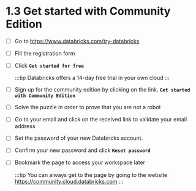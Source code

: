 # 1.3 Get started with Community Edition

- [ ] Go to <a href="https://www.databricks.com/try-databricks" target="_blank" rel="noopener noreferrer">https://www.databricks.com/try-databricks</a><br/>

- [ ] Fill the registration form <br/>

- [ ] Click **`Get started for free`**

    :::tip
        Databricks offers a 14-day free trial in your own cloud
    :::

- [ ] Sign up for the community edition by clicking on the link. **`Get started with Community Edition`** <br/>

- [ ] Solve the puzzle in order to prove that you are not a robot <br/>

- [ ] Go to your email and click on the received link to validate your email address <br/>

- [ ] Set the password of your new Databricks account.<br/> 
  
- [ ] Confirm your new password and click **`Reset password`** <br/>

- [ ] Bookmark the page to access your workspace later

    :::tip
        You can always get to the page by going to the website <a href="https://community.cloud.databricks.com" target="_blank" rel="noopener noreferrer">https://community.cloud.databricks.com</a>
    :::